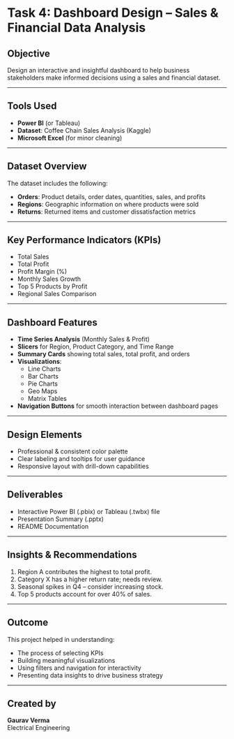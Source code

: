 #  Task 4: Dashboard Design – Sales & Financial Data Analysis

##  Objective
Design an interactive and insightful dashboard to help business stakeholders make informed decisions using a sales and financial dataset.

---

##  Tools Used
- **Power BI** (or Tableau)
- **Dataset**: Coffee Chain Sales Analysis (Kaggle)
- **Microsoft Excel** (for minor cleaning)

---

##  Dataset Overview
The dataset includes the following:
- **Orders**: Product details, order dates, quantities, sales, and profits
- **Regions**: Geographic information on where products were sold
- **Returns**: Returned items and customer dissatisfaction metrics

---

##  Key Performance Indicators (KPIs)
-  Total Sales  
-  Total Profit  
-  Profit Margin (%)  
-  Monthly Sales Growth  
-  Top 5 Products by Profit  
-  Regional Sales Comparison  

---

##  Dashboard Features
- **Time Series Analysis** (Monthly Sales & Profit)
- **Slicers** for Region, Product Category, and Time Range
- **Summary Cards** showing total sales, total profit, and orders
- **Visualizations**:
  - Line Charts
  - Bar Charts
  - Pie Charts
  - Geo Maps
  - Matrix Tables
- **Navigation Buttons** for smooth interaction between dashboard pages

---

##  Design Elements
- Professional & consistent color palette
- Clear labeling and tooltips for user guidance
- Responsive layout with drill-down capabilities

---

##  Deliverables
-  Interactive Power BI (.pbix) or Tableau (.twbx) file  
-  Presentation Summary (.pptx)  
-  README Documentation  

---

##  Insights & Recommendations
1. Region A contributes the highest to total profit.
2. Category X has a higher return rate; needs review.
3. Seasonal spikes in Q4 – consider increasing stock.
4. Top 5 products account for over 40% of sales.

---

##  Outcome
This project helped in understanding:
- The process of selecting KPIs
- Building meaningful visualizations
- Using filters and navigation for interactivity
- Presenting data insights to drive business strategy

---

##  Created by
**Gaurav Verma**  
Electrical Engineering  
